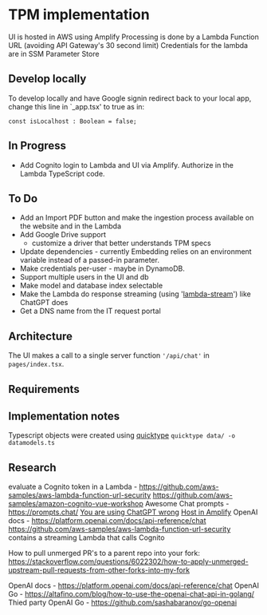 # TPM implementation

UI is hosted in AWS using Amplify
Processing is done by a Lambda Function URL (avoiding API Gateway's 30 second limit)
Credentials for the lambda are in SSM Parameter Store

## Develop locally

To develop locally and have Google signin redirect back to your local app, change this line in `_app.tsx' to true as in:

`const isLocalhost : Boolean = false;`

## In Progress

- Add Cognito login to Lambda and UI via Amplify. Authorize in the Lambda TypeScript code.

## To Do

- Add an Import PDF button and make the ingestion process available on the website and in the Lambda
- Add Google Drive support
  - customize a driver that better understands TPM specs
- Update dependencies - currently Embedding relies on an environment variable instead of a passed-in parameter.
- Make credentials per-user - maybe in DynamoDB.
- Support multiple users in the UI and db
- Make model and database index selectable
- Make the Lambda do response streaming (using '[lambda-stream](https://github.com/astuyve/lambda-stream)') like ChatGPT does
- Get a DNS name from the IT request portal

## Architecture

The UI makes a call to a single server function `'/api/chat'` in `pages/index.tsx`.

## Requirements

## Implementation notes

Typescript objects were created using [quicktype](https://quicktype.io/typescript)
  `quicktype data/ -o datamodels.ts`

## Research
evaluate a Cognito token in a Lambda - https://github.com/aws-samples/aws-lambda-function-url-security
https://github.com/aws-samples/amazon-cognito-vue-workshop
Awesome Chat prompts - https://prompts.chat/
[You are using ChatGPT wrong](https://artificialcorner.com/youre-using-chatgpt-wrong-here-s-how-to-be-ahead-of-99-of-chatgpt-users-886a50dabc54)
[Host in Amplify](https://aws.amazon.com/getting-started/hands-on/build-react-app-amplify-graphql/)
OpenAI docs - https://platform.openai.com/docs/api-reference/chat
https://github.com/aws-samples/aws-lambda-function-url-security contains a streaming Lambda that calls Cognito

How to pull unmerged PR's to a parent repo into your fork:
https://stackoverflow.com/questions/6022302/how-to-apply-unmerged-upstream-pull-requests-from-other-forks-into-my-fork

OpenAI docs - https://platform.openai.com/docs/api-reference/chat
OpenAI Go - https://altafino.com/blog/how-to-use-the-openai-chat-api-in-golang/
Thied party OpenAI Go - https://github.com/sashabaranov/go-openai